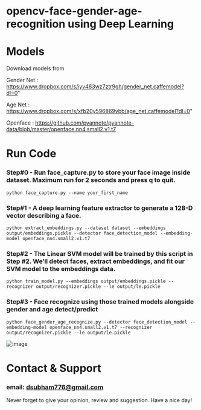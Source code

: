# opencv-face-gender-age-recognition using Deep Learning
# Models

Download models from

Gender Net : https://www.dropbox.com/s/iyv483wz7ztr9gh/gender_net.caffemodel?dl=0"

Age Net : https://www.dropbox.com/s/xfb20y596869vbb/age_net.caffemodel?dl=0"

Openface : https://github.com/pyannote/pyannote-data/blob/master/openface.nn4.small2.v1.t7

# Run Code

### Step#0 - Run face_capture.py to store your face image inside dataset. Maximum run for 2 seconds and press q to quit.

`python face_capture.py --name your_first_name`

### Step#1 - A deep learning feature extractor to generate a 128-D vector describing a face.

`python extract_embeddings.py --dataset dataset --embeddings output/embeddings.pickle --detector face_detection_model --embedding-model openface_nn4.small2.v1.t7`

### Step#2 - The Linear SVM model will be trained by this script in Step #2. We’ll detect faces, extract embeddings, and fit our SVM model to the embeddings data.

`python train_model.py --embeddings output/embeddings.pickle --recognizer output/recognizer.pickle --le output/le.pickle`

### Step#3 - Face recognize using those trained models alongside gender and age detect/predict

`python face_gender_age_recognize.py --detector face_detection_model --embedding-model openface_nn4.small2.v1.t7 --recognizer output/recognizer.pickle --le output/le.pickle`

![image](https://user-images.githubusercontent.com/57589556/128736653-cc399ab3-32f1-4d74-ad12-ec509bea835c.png)


# Contact & Support

### email: dsubham776@gmail.com
Never forget to give your opinion, review and suggestion. Have a nice day!

